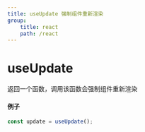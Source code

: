 ```yaml
---
title: useUpdate 强制组件重新渲染
group:
    title: react
    path: /react
---
```


# useUpdate

返回一个函数，调用该函数会强制组件重新渲染

#### 例子

```ts
const update = useUpdate();
```
